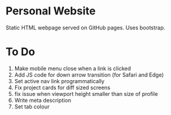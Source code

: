 # Personal Website

Static HTML webpage served on GitHub pages. Uses bootstrap.

# To Do
1. Make mobile menu close when a link is clicked
2. Add JS code for down arrow transition (for Safari and Edge)
3. Set active nav link programmatically
4. Fix project cards for diff sized screens
5. fix issue when viewport height smaller than size of profile
6. Write meta description
7. Set tab colour
